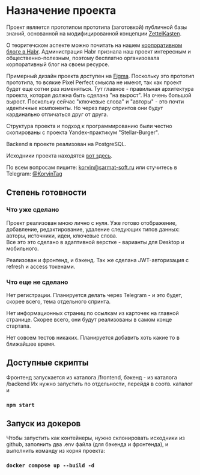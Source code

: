 # Назначение проекта

Проект является прототипом прототипа (заготовкой)
публичной базы знаний, основанной на модифицированной концепции
[ZettelKasten](https://ru.wikipedia.org/wiki/%D0%A6%D0%B5%D1%82%D1%82%D0%B5%D0%BB%D1%8C%D0%BA%D0%B0%D1%81%D1%82%D0%B5%D0%BD).

О теоритечском аспекте можно почитать на нашем [корпоративном блоге в Habr](https://habr.com/ru/companies/lumanbox/articles/).
Администрация Habr признала наш проект интересным и общественно-полезным,
поэтому бесплатно организовала корпоративный блог на своем ресурсе.

Примерный дизайн проекта доступен на [Figma](https://www.figma.com/community/file/1387406554424822333).
Поскольку это прототип прототипа, то всякие Pixel Perfect смысла не имеют,
так как проект будет еще сотни раз изменяться.
Тут главное - правильная архитектура проекта,
которая должна быть сделана "на вырост". На очень
большой вырост. Поскольку сейчас "ключевые слова" и "авторы" -
это почти идентичные компоненты. Но через пару спринтов
они будут кардинально отличаться друг от друга.

Структура проекта и подход к программированию были честно скопированы с проекта Yandex-практикум "Stellar-Burger".

Backend в проекте реализован на PostgreSQL.

Исходники проекта находятся [вот здесь](https://github.com/korvintaG/luman-box).

По всем вопросам пишите: [korvin@sarmat-soft.ru](mailto:korvin@sarmat-soft.ru)
или стучитесь в Telegram: [@KorvinTag](https://t.me/KorvinTag)

## Степень готовности

### Что уже сделано

Проект реализован мною лично с нуля. Уже готово отображение, добавление, редактирование, удаление следующих типов данных: авторы, источники, идеи, ключевые слова.  
Все это это сделано в адаптивной верстке - варианты для Desktop и мобильного.

Реализован и фронтенд, и бэкенд.
Так же сделана JWT-авторизация с refresh и access токенами.


### Что еще не сделано

Нет регистрации. Планируется делать через Telegram - и это будет, скорее всего, тема отдельного спринта.

Нет информационных страниц по ссылкам из карточек на главной странице. Скорее всего, они будут реализованы в самом конце стартапа.

Нет совсем тестов никаких. Планируется добавить хоть какие то в ближайшее время.

## Доступные скрипты

Фронтенд запускается из каталога /frontend, бэкенд - из каталога /backend
Их нужно запустить по отдельности, перейдя в соотв. каталог и 

### `npm start`

## Запуск из докеров
Чтобы запустить как контейнеры, нужно склонировать исходники из github, заполнить два .env файла (для бэкенда и фронтенда), и выполнить команду из корня проекта:

### `docker compose up --build -d`